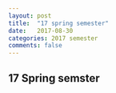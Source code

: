 ```yaml
---
layout: post
title:  "17 spring semester"
date:   2017-08-30
categories: 2017 semester
comments: false
---
```


## 17 Spring semster
